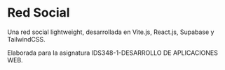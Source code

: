# Red Social

Una red social lightweight, desarrollada en Vite.js, React.js, Supabase y TailwindCSS.

Elaborada para la asignatura IDS348-1-DESARROLLO DE APLICACIONES WEB.
